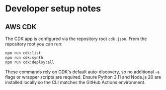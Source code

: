 # Developer setup notes

## AWS CDK

The CDK app is configured via the repository root `cdk.json`. From the repository root you can run:

```bash
npm run cdk:list
npm run cdk:synth
npm run cdk:deploy:all
```

These commands rely on CDK's default auto-discovery, so no additional `-a` flags or wrapper scripts are required. Ensure Python 3.11 and Node.js 20 are installed locally so the CLI matches the GitHub Actions environment.

